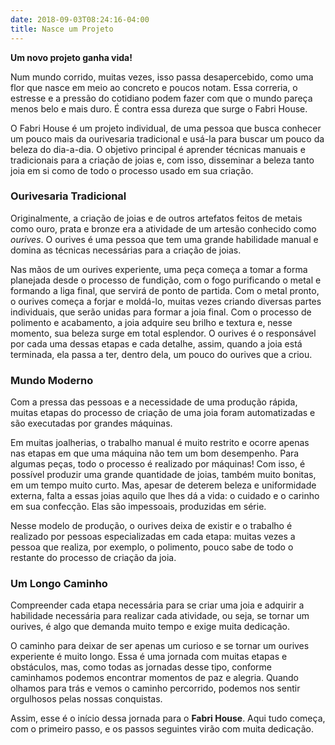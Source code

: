 ```yaml
---
date: 2018-09-03T08:24:16-04:00
title: Nasce um Projeto
---
```


**Um novo projeto ganha vida!**

Num mundo corrido, muitas vezes, isso passa desapercebido, como uma flor que nasce em meio ao concreto e poucos notam. Essa correria, o estresse e a pressão do cotidiano podem fazer com que o mundo pareça menos belo e mais duro. É contra essa dureza que surge o Fabri House.

O Fabri House é um projeto individual, de uma pessoa que busca conhecer <!--more--> um pouco mais da ourivesaria tradicional e usá-la para buscar um pouco da beleza do dia-a-dia. O objetivo principal é aprender técnicas manuais e tradicionais para a criação de joias e, com isso, disseminar a beleza tanto joia em si como de todo o processo usado em sua criação. 

### Ourivesaria Tradicional

Originalmente, a criação de joias e de outros artefatos feitos de metais como ouro, prata e bronze era a atividade de um artesão conhecido como *ourives*. O ourives é uma pessoa que tem uma grande habilidade manual e domina as técnicas necessárias para a criação de joias.

Nas mãos de um ourives experiente, uma peça começa a tomar a forma planejada desde o processo de fundição, com o fogo purificando o metal e formando a liga final, que servirá de ponto de partida. Com o metal pronto, o ourives começa a forjar e moldá-lo, muitas vezes criando diversas partes individuais, que serão unidas para formar a joia final. Com o processo de polimento e acabamento, a joia adquire seu brilho e textura e, nesse momento, sua beleza surge em total esplendor. O ourives é o responsável por cada uma dessas etapas e cada detalhe, assim, quando a joia está terminada, ela passa a ter, dentro dela, um pouco do ourives que a criou.

### Mundo Moderno

Com a pressa das pessoas e a necessidade de uma produção rápida, muitas etapas do processo de criação de uma joia foram automatizadas e são executadas por grandes máquinas.

Em muitas joalherias, o trabalho manual é muito restrito e ocorre apenas nas etapas em que uma máquina não tem um bom desempenho. Para algumas peças, todo o processo é realizado por máquinas! Com isso, é possível produzir uma grande quantidade de joias, também muito bonitas, em um tempo muito curto. Mas, apesar de deterem beleza e uniformidade externa, falta a essas joias aquilo que lhes dá a vida: o cuidado e o carinho em sua confecção. Elas são impessoais, produzidas em série.

Nesse modelo de produção, o ourives deixa de existir e o trabalho é realizado por pessoas especializadas em cada etapa: muitas vezes a pessoa que realiza, por exemplo, o polimento, pouco sabe de todo o restante do processo de criação da joia. 

### Um Longo Caminho

Compreender cada etapa necessária para se criar uma joia e adquirir a habilidade necessária para realizar cada atividade, ou seja, se tornar um ourives, é algo que demanda muito tempo e exige muita dedicação.

O caminho para deixar de ser apenas um curioso e se tornar um ourives experiente é muito longo. Essa é uma jornada com muitas etapas e obstáculos, mas, como todas as jornadas desse tipo, conforme caminhamos podemos encontrar momentos de paz e alegria. Quando olhamos para trás e vemos o caminho percorrido, podemos nos sentir orgulhosos pelas nossas conquistas.

Assim, esse é o início dessa jornada para o **Fabri House**. Aqui tudo começa, com o primeiro passo, e os passos seguintes virão com muita dedicação.
